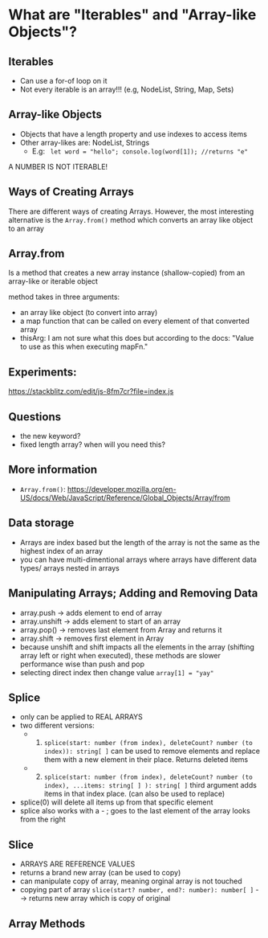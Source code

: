# What are "Iterables" and "Array-like Objects"?

## Iterables

-  Can use a for-of loop on it
-  Not every iterable is an array!!! (e.g, NodeList, String, Map, Sets)

## Array-like Objects

-  Objects that have a length property and use indexes to access items
-  Other array-likes are: NodeList, Strings
   -  E.g: ` let word = "hello"; console.log(word[1]); //returns "e"`

A NUMBER IS NOT ITERABLE!

## Ways of Creating Arrays

There are different ways of creating Arrays. However, the most interesting alternative is the `Array.from()` method which converts an array like object to an array

## Array.from

Is a method that creates a new array instance (shallow-copied) from an array-like or iterable object

method takes in three arguments:

-  an array like object (to convert into array)
-  a map function that can be called on every element of that converted array
-  thisArg: I am not sure what this does but according to the docs: "Value to use as this when executing mapFn."

## Experiments:

https://stackblitz.com/edit/js-8fm7cr?file=index.js

## Questions

-  the new keyword?
-  fixed length array? when will you need this?

## More information

-  `Array.from()`: https://developer.mozilla.org/en-US/docs/Web/JavaScript/Reference/Global_Objects/Array/from

## Data storage

-  Arrays are index based but the length of the array is not the same as the highest index of an array
-  you can have multi-dimentional arrays where arrays have different data types/ arrays nested in arrays

## Manipulating Arrays; Adding and Removing Data

-  array.push -> adds element to end of array
-  array.unshift -> adds element to start of an array
-  array.pop() -> removes last element from Array and returns it
-  array.shift -> removes first element in Array
-  because unshift and shift impacts all the elements in the array (shifting array left or right when executed), these methods are slower performance wise than push and pop
-  selecting direct index then change value `array[1] = "yay"`

## Splice

-  only can be applied to REAL ARRAYS
-  two different versions:
   -  1. `splice(start: number (from index), deleteCount? number (to index)): string[ ]` can be used to remove elements and replace them with a new element in their place. Returns deleted items
   -  2. `splice(start: number (from index), deleteCount? number (to index), ...items: string[ ] ): string[ ]` third argument adds items in that index place. (can also be used to replace)
-  splice(0) will delete all items up from that specific element
-  splice also works with a - ; goes to the last element of the array looks from the right

## Slice

-  ARRAYS ARE REFERENCE VALUES
-  returns a brand new array (can be used to copy)
-  can manipulate copy of array, meaning orginal array is not touched
-  copying part of array `slice(start? number, end?: number): number[ ]` --> returns new array which is copy of original

## Array Methods
